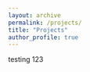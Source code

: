 ```yaml
---
layout: archive
permalink: /projects/
title: "Projects"
author_profile: true
---
```

<div>
<p> testing 123 </p>
</div>

